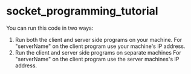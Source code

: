 # socket_programming_tutorial

You can run this code in two ways:
1. Run both the client and server side programs on your machine. For "serverName" on the client program use your machine's IP address.  
2. Run the client and server side programs on separate machines For "serverName" on the client program use the server machines's IP address. 
